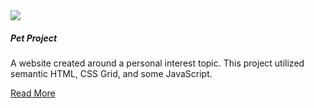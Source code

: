 <section class="tile">


<img class="project-img responsive" src="assets/template-php.png">

##### Pet Project

A website created around a personal interest topic. This project utilized semantic HTML, CSS Grid, and some JavaScript.

[Read More](./portfolio/pet-project.html)

</section>


